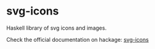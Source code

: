 # svg-icons

Haskell library of svg icons and images.

Check the official documentation on hackage: 
[svg-icons](https://hackage.haskell.org/package/svg-icons)